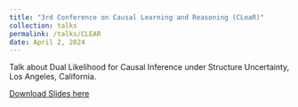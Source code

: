 ```yaml
---
title: "3rd Conference on Causal Learning and Reasoning (CLeaR)"
collection: talks
permalink: /talks/CLEAR
date: April 2, 2024
---
```


Talk about Dual Likelihood for Causal Inference under Structure Uncertainty, Los Angeles, California.

[Download Slides here](http://davidstrieder.github.io/files/clear_strieder.pdf)
